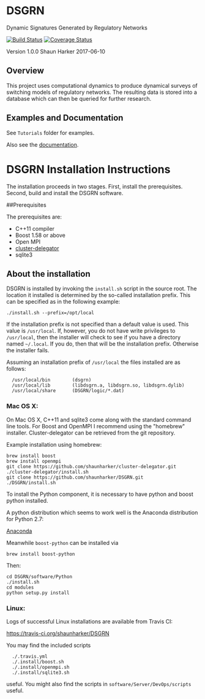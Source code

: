 # DSGRN
Dynamic Signatures Generated by Regulatory Networks

[![Build Status](https://travis-ci.org/shaunharker/DSGRN.svg?branch=master)](https://travis-ci.org/shaunharker/DSGRN) [![Coverage Status](https://coveralls.io/repos/github/shaunharker/DSGRN/badge.svg?branch=master)](https://coveralls.io/github/shaunharker/DSGRN?branch=master)

Version 1.0.0
Shaun Harker
2017-06-10

## Overview 

This project uses computational dynamics to produce
dynamical surveys of switching models of regulatory 
networks. The resulting data is stored into a database
which can then be queried for further research.

## Examples and Documentation

See `Tutorials` folder for examples.

Also see the [documentation](https://shaunharker.github.io/DSGRN/).

# DSGRN Installation Instructions

The installation proceeds in two stages.
First, install the prerequisites.
Second, build and install the DSGRN software.

##Prerequisites

The prerequisites are:

* C++11 compiler
* Boost 1.58 or above
* Open MPI
* [cluster-delegator](https://github.com/shaunharker/cluster-delegator.git)
* sqlite3

## About the installation

DSGRN is installed by invoking the `install.sh` script in the source root. 
The location it installed is determined by the so-called installation prefix.
This can be specified as in the following example:

```
./install.sh --prefix=/opt/local
```

If the installation prefix is not specified than a default value is used.
This value is `/usr/local`. If, however, you do not have write privileges to `/usr/local`,
then the installer will check to see if you have a directory named `~/.local`. 
If you do, then that will be the installation prefix. Otherwise the installer fails.

Assuming an installation prefix of `/usr/local` the files installed are as follows:

```
  /usr/local/bin        (dsgrn)
  /usr/local/lib        (libdsgrn.a, libdsgrn.so, libdsgrn.dylib)
  /usr/local/share      (DSGRN/logic/*.dat)
```

### Mac OS X: 

On Mac OS X, C++11 and sqlite3 come along with the standard command line tools. For Boost and OpenMPI I recommend using the "homebrew" installer. Cluster-delegator can be retrieved from the git repository.

Example installation using homebrew:

```
brew install boost
brew install openmpi
git clone https://github.com/shaunharker/cluster-delegator.git
./cluster-delegator/install.sh
git clone https://github.com/shaunharker/DSGRN.git
./DSGRN/install.sh
```

To install the Python component, it is necessary to have python and boost python installed. 

A python distribution which seems to work well is the Anaconda distribution for Python 2.7:

[Anaconda](https://www.continuum.io/downloads)

Meanwhile `boost-python` can be installed via

```
brew install boost-python
```

Then:

```
cd DSGRN/software/Python
./install.sh
cd modules
python setup.py install
```

### Linux:

Logs of successful Linux installations are available from Travis CI:

https://travis-ci.org/shaunharker/DSGRN

You may find the included scripts

```
  ./.travis.yml
  ./.install/boost.sh
  ./.install/openmpi.sh
  ./.install/sqlite3.sh
```
useful. You might also find the scripts in `software/Server/DevOps/scripts` useful.
